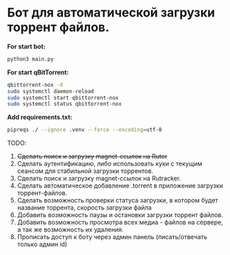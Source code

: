 # Бот для автоматической загрузки торрент файлов.

__For start bot:__
```python
python3 main.py
```

__For start qBitTorrent:__
```bash
qbittorrent-nox -d
sudo systemctl daemon-reload
sudo systemctl start qbittorrent-nox
sudo systemctl status qbittorrent-nox
```

__Add requirements.txt:__
```bash
pipreqs ./ --ignore .venv --force --encoding=utf-8
```

TODO:
1. ~~Сделать поиск и загрузку magnet-ссылок на Rutor~~
2. Сделать аутентификацию, либо использовать куки с текущим сеансом для стабильной загрузки торрентов. 
3. Сделать поиск и загрузку magnet-ссылок на Rutracker. 
4. Сделать автоматическое добавление .torrent в приложение загрузки торрент-файлов. 
5. Сделать возможность проверки статуса загрузки, в котором будет название торрента, скорость загрузки файла
6. Добавить возможность паузы и остановки загрузки торрент файлов. 
7. Добавить возможность просмотра всех медиа - файлов на сервере, а так же возможность их удаления. 
8. Прописать доступ к боту через админ панель (писать/отвечать только админ id) 